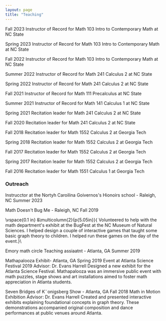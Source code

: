 ```yaml
---
layout: page
title: "Teaching"
---
```

 Fall 2023 Instructor of Record  for Math 103 Intro to Contemporary Math at NC State

Spring 2023 Instructor of Record  for Math 103 Intro to Contemporary Math at NC State

Fall 2022 Instructor of Record  for Math 103 Intro to Contemporary Math at NC State

Summer 2022 Instructor of Record  for Math 241 Calculus 2 at NC State

Spring 2022 Instructor of Record  for Math 241 Calculus 2 at NC State

Fall 2021 Instructor of Record  for Math 111 Precalculus at NC State

Summer 2021 Instructor of Record  for Math 141 Calculus 1 at NC State

Spring 2021 Recitation leader for Math 241 Calculus 2 at NC State

Fall 2020 Recitation leader for Math 241 Calculus 2 at NC State

Fall 2018 Recitation leader for Math 1552 Calculus 2 at Georgia Tech

Spring 2018 Recitation leader for Math 1552 Calculus 2 at Georgia Tech

Fall 2017 Recitation leader for Math 1552 Calculus 2 at Georgia Tech

Spring 2017 Recitation leader for Math 1552 Calculus 2 at Georgia Tech

Fall 2016 Recitation leader for Math 1551 Calculus 1 at Georgia Tech




### Outreach
Instrucctor at the Nortyh Caroilina Goivernos's Hionoirs school - Raleigh, NC Summer 2023

Math Doesn't Bug Me - Raleigh, NC Fall 2019

  \vspace{0.1 in}
    &\multicolumn{2}{p{5.05in}}{ Volunteered to help with the math department's exhibit at the  BugFest at the NC Museum of Natural Sciences. I helped design a couple of interactive games that taught some basic graph theory to children. I helped run these games on the day of the event.}\\
    
Emory math circle Teaching assiaatnt - Atlanta, GA Summer 2019

 
Mathapalooza Exhibit- Atlanta, GA Spring 2019 
Event at Atlanta Science Festival 2019
Advisor: Dr. Evans Harrell
Designed a new exhibit for the Atlanta Science Festival. Mathapalooza was an
immersive public event with math puzzles, stage shows and art installations aimed
to foster math appreciation in Atlanta students.

 Seven Bridges of K¨onigsberg Show - Atlanta, GA Fall 2018
Math in Motion Exhibition
Advisor: Dr. Evans Harrell
Created and presented interactive exhibits explaining foundational concepts in graph
theory. These demonstrations accompanied original composition and dance performances at public venues around Atlanta.
